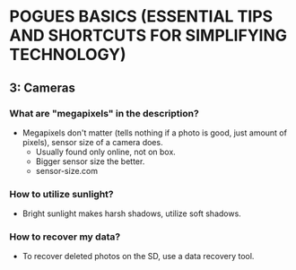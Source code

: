 # POGUES BASICS (ESSENTIAL TIPS AND SHORTCUTS FOR SIMPLIFYING TECHNOLOGY)

## 3: Cameras

### What are "megapixels" in the description?

- Megapixels don't matter (tells nothing if a photo is good, just amount of pixels), sensor size of a camera does.
  - Usually found only online, not on box.
  - Bigger sensor size the better.
  - sensor-size.com

### How to utilize sunlight?

- Bright sunlight makes harsh shadows, utilize soft shadows.

### How to recover my data?

- To recover deleted photos on the SD, use a data recovery tool.
